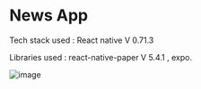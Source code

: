 # News App
Tech stack used : React native V 0.71.3

Libraries used : react-native-paper V 5.4.1 , expo.

![image](https://user-images.githubusercontent.com/107784718/227857833-9264cedf-c889-4b45-a92a-7546ccffcc8e.png)
